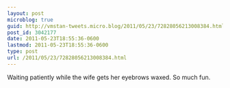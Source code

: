 ```yaml
---
layout: post
microblog: true
guid: http://vmstan-tweets.micro.blog/2011/05/23/72828056213008384.html
post_id: 3042177
date: 2011-05-23T18:55:36-0600
lastmod: 2011-05-23T18:55:36-0600
type: post
url: /2011/05/23/72828056213008384.html
---
```

Waiting patiently while the wife gets her eyebrows waxed. So much fun.
